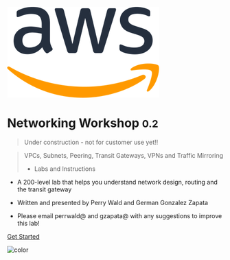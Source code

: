 ![logo](_media/AWSlogo_blk.png)

# Networking Workshop <small>0.2</small>

> Under construction - not for customer use yet!!

> VPCs, Subnets, Peering, Transit Gateways, VPNs and Traffic Mirroring 
> - Labs and Instructions

- A 200-level lab that helps you understand network design, routing and the transit gateway
- Written and presented by Perry Wald and German Gonzalez Zapata

- Please email perrwald@ and gzapata@ with any suggestions to improve this lab!

[Get Started](init.md)

<!-- background color -->

![color](#ffffff)
